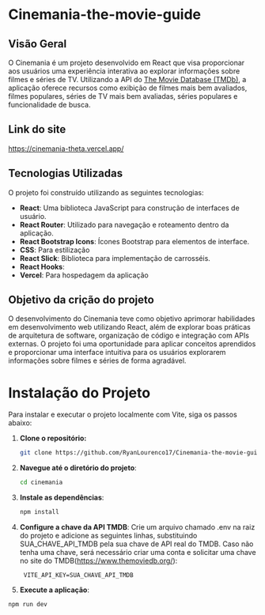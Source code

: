 # Cinemania-the-movie-guide

## Visão Geral
O Cinemania é um projeto desenvolvido em React que visa proporcionar aos usuários uma experiência interativa ao explorar informações sobre filmes e séries de TV. Utilizando a API do [The Movie Database (TMDb)](https://www.themoviedb.org/), a aplicação oferece recursos como exibição de filmes mais bem avaliados, filmes populares, séries de TV mais bem avaliadas, séries populares e funcionalidade de busca.

## Link do site
https://cinemania-theta.vercel.app/

## Tecnologias Utilizadas
O projeto foi construído utilizando as seguintes tecnologias:
- **React**: Uma biblioteca JavaScript para construção de interfaces de usuário.
- **React Router**: Utilizado para navegação e roteamento dentro da aplicação.
- **React Bootstrap Icons**: Ícones Bootstrap para elementos de interface.
- **CSS**: Para estilização
- **React Slick**: Biblioteca para implementação de carrosséis.
- **React Hooks**:
- **Vercel**: Para hospedagem da aplicação

## Objetivo da crição do projeto
O desenvolvimento do Cinemania teve como objetivo aprimorar habilidades em desenvolvimento web utilizando React, além de explorar boas práticas de arquitetura de software, organização de código e integração com APIs externas. O projeto foi uma oportunidade para aplicar conceitos aprendidos e proporcionar uma interface intuitiva para os usuários explorarem informações sobre filmes e séries de forma agradável.

# Instalação do Projeto
Para instalar e executar o projeto localmente com Vite, siga os passos abaixo:
1. **Clone o repositório:**
   ```bash
   git clone https://github.com/RyanLourenco17/Cinemania-the-movie-guide.git

2. **Navegue até o diretório do projeto**:
   ```bash
   cd cinemania

3. **Instale as dependências**:
   ```bash
   npm install
   
4. **Configure a chave da API TMDB**:
Crie um arquivo chamado .env na raiz do projeto e adicione as seguintes linhas, substituindo SUA_CHAVE_API_TMDB pela sua chave de API real do TMDB. Caso não tenha uma chave, será necessário criar uma conta e solicitar uma chave no site do TMDB(https://www.themoviedb.org/):
   ```env
    VITE_API_KEY=SUA_CHAVE_API_TMDB

5. **Execute a aplicação**:
  ```bash
  npm run dev
